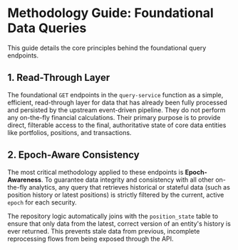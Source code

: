 # Methodology Guide: Foundational Data Queries

This guide details the core principles behind the foundational query endpoints.

## 1. Read-Through Layer

The foundational `GET` endpoints in the `query-service` function as a simple, efficient, read-through layer for data that has already been fully processed and persisted by the upstream event-driven pipeline. They do not perform any on-the-fly financial calculations. Their primary purpose is to provide direct, filterable access to the final, authoritative state of core data entities like portfolios, positions, and transactions.

## 2. Epoch-Aware Consistency

The most critical methodology applied to these endpoints is **Epoch-Awareness**. To guarantee data integrity and consistency with all other on-the-fly analytics, any query that retrieves historical or stateful data (such as position history or latest positions) is strictly filtered by the current, active `epoch` for each security.

The repository logic automatically joins with the `position_state` table to ensure that only data from the latest, correct version of an entity's history is ever returned. This prevents stale data from previous, incomplete reprocessing flows from being exposed through the API.